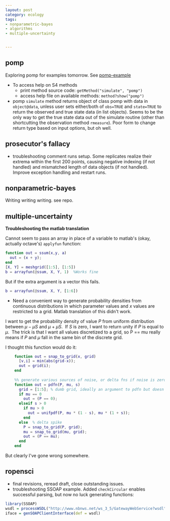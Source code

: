 ```yaml
---
layout: post
category: ecology
tags: 
- nonparametric-bayes
- algorithms
- multiple-uncertainty 


---
```



## pomp

Exploring pomp for examples tomorrow.  See [pomp-example](https://github.com/cboettig/nonparametric-bayes/tree/master/inst/examples/pomp-example.md)

- To access help on S4 methods
  * print method source code: `getMethod("simulate", "pomp")`
  * access help file on available methods: `method?show("pomp")`
- pomp `simulate` method returns object of class pomp with data in `object@data`, unless user sets either/both of `obs=TRUE` and `state=TRUE` to return the observed and true state data (in list objects).  Seems to be the only way to get the true state data out of the simulate routine (other than shortcutting the observation method `rmeasure`).  Poor form to change return type based on input options, but oh well.  

## prosecutor's fallacy

* troubleshooting comment runs setup.  Some replicates realize their extrema within the first 200 points, causing negative indexing (if not handled) and mismatched length of data objects (if not handled). Improve exception handling and restart runs.  

## nonparametric-bayes

Writing writing writing. see repo. 


## multiple-uncertainty

**Troubleshooting the matlab translation**

Cannot seem to pass an array in place of a variable to matlab's (okay, actually octave's) `applyfun` function:  


```matlab
function out = ssum(x,y, a)
  out = (x + y);
end
[X, Y] = meshgrid([1:5], [1:5])
b = arrayfun(@ssum, X, Y, 1)  %Works fine
```

But if the extra argument is a vector this fails.

```matlab
b = arrayfun(@ssum, X, Y, [1:6])
```

* Need a convenient way to generate probability densities from continuous distributions in which parameter values and $x$ values are restricted to a grid.  Matlab translation of this didn't work.  

I want to get the probability density of value $P$ from uniform distribution between $\mu - \mu S$ and $\mu + \mu S$.  If $S$ is zero, I want to return unity if $P$ is equal to $\mu$.  The trick is that I want all values discretized to a grid, so P == mu really means if $P$ and $\mu$ fall in the same bin of the discrete grid.  

I thought this function would do it:  

```matlab
    function out = snap_to_grid(x, grid)
      [v,i] = min(abs(grid-x));
      out = grid(i);  
    end
     
    %% generate various sources of noise, or delta fns if noise is zero
    function out = pdfn(P, mu, s)
      grid = [1:5]; % dumb grid, ideally an argument to pdfn but doesn't work
      if mu == 0
        out = (P == 0);
      elseif s > 0
        if mu > 0
          out = unifpdf(P, mu * (1 - s), mu * (1 + s));
        end
      else  % delta spike
        P = snap_to_grid(P, grid);
        mu = snap_to_grid(mu, grid);
        out = (P == mu);
      end
    end
```

But clearly I've gone wrong somewhere.  



## ropensci

* final revisions, reread draft, close outstanding issues.  
* troubleshooting SSOAP example.  Added `checkCircular` enables successful parsing, but now no luck generating functions:

```r
library(SSOAP)
wsdl = processWSDL("http://www.nbnws.net/ws_3_5/GatewayWebService?wsdl", checkCircular=FALSE)
iface = genSOAPClientInterface(def = wsdl)
```
